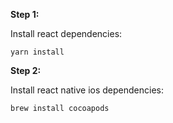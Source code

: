 **Step 1:**

Install react dependencies:

`yarn install`

**Step 2:**

Install react native ios dependencies:

`brew install cocoapods`
